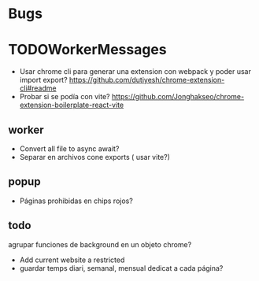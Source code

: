 # Bugs
# TODOWorkerMessages
- Usar chrome cli para generar una extension con webpack y poder usar import export? https://github.com/dutiyesh/chrome-extension-cli#readme
- Probar si se podía con vite? https://github.com/Jonghakseo/chrome-extension-boilerplate-react-vite

## worker
- Convert all file to async await?
- Separar en archivos cone exports ( usar vite?)

## popup
- Páginas prohibidas en chips rojos?

## todo
agrupar funciones de background en un objeto chrome?

- Add current website a restricted
- guardar temps diari, semanal, mensual dedicat a cada página?
